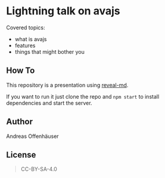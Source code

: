 Lightning talk on avajs
=========

Covered topics:
* what is avajs
* features
* things that might bother you

## How To
This repository is a presentation using [reveal-md](https://github.com/webpro/reveal-md).

If you want to run it just clone the repo and `npm start` to install dependencies
and start the server.

## Author
Andreas Offenhäuser

## License
> CC-BY-SA-4.0
